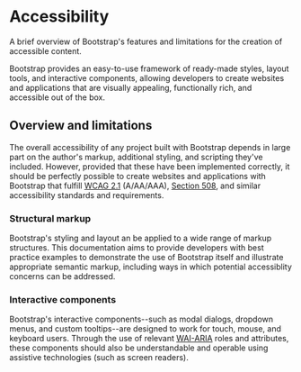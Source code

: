 # Accessibility

A brief overview of Bootstrap's features and limitations for the creation of accessible content.

Bootstrap provides an easy-to-use framework of ready-made styles, layout tools, and interactive components, allowing developers to create websites and applications that are visually appealing, functionally rich, and accessible out of the box.

## Overview and limitations

The overall accessibility of any project built with Bootstrap depends in large part on the author's markup, additional styling, and scripting they've included. However, provided that these have been implemented correctly, it should be perfectly possible to create websites and applications with Bootstrap that fulfill [WCAG 2.1](https://www.w3.org/TR/WCAG21/) (A/AA/AAA), [Section 508](https://www.section508.gov/), and similar accessibility standards and requirements.

### Structural markup

Bootstrap's styling and layout an be applied to a wide range of markup structures. This documentation aims to provide developers with best practice examples to demonstrate the use of Bootstrap itself and illustrate appropriate semantic markup, including ways in which potential accessiblity concerns can be addressed.

### Interactive components

Bootstrap's interactive components--such as modal dialogs, dropdown menus, and custom tooltips--are designed to work for touch, mouse, and keyboard users. Through the use of relevant [WAI-ARIA]() roles and attributes, these components should also be understandable and operable using assistive technologies (such as screen readers).

